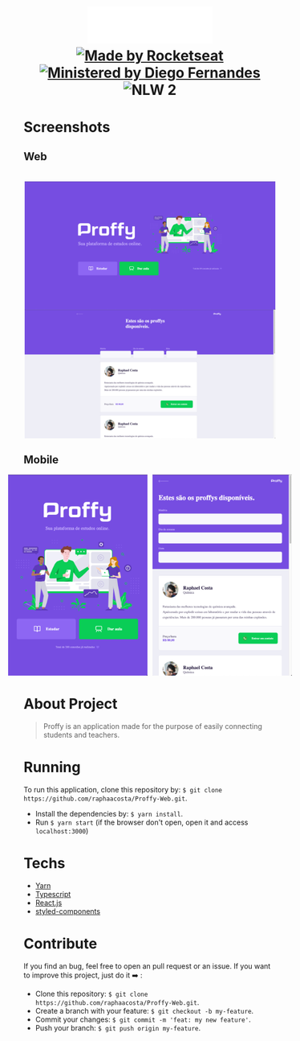 <h1 align="center">
  <div>
    <img src="./src/assets/images/logo.svg" alt="Proffy" style="width: 250px; background-color: #7159C1">
  </div>
  <a href="https://linktr.ee/rocketseat">
    <img src="https://img.shields.io/badge/Made%20by-rocketseat-blueviolet" alt="Made by Rocketseat">
  </a>
  <a href="https://github.com/diego3g">
    <img src="https://img.shields.io/badge/Ministered%20by-Diego%20Fernandes-blueviolet" alt="Ministered by Diego Fernandes">
  </a>
  <img src="https://img.shields.io/badge/Next%20Level%20Week-2-blueviolet" alt="NLW 2"> 
</h1>

# Screenshots

## Web
<div style="display: flex; flex-direction: column; align-items: center; justfy-content: center;">
  <img src="./assets/web-landing-page.png" alt="Web landing page" width="500" style="margin-top: 20px;">
  <img src="./assets/web-teacher-list.png" alt="Web teacher list" width="500">
</div>

## Mobile
<div style="display: flex; align-items: center; justify-content: center;">
  <img src="./assets/mobile-landing-page.png" alt="Mobile landing page" height="400" style="margin-right: 10px;">
  <img src="./assets/mobile-teacher-list.png" alt="Mobile teacher list" height="400">
</div>

# About Project

> Proffy is an application made for the purpose of easily connecting students and teachers.

# Running 

 To run this application, clone this repository by: `$ git clone https://github.com/raphaacosta/Proffy-Web.git`.
 - Install the dependencies by: `$ yarn install`.
 - Run `$ yarn start` (if the browser don't open, open it and access `localhost:3000`)

# Techs

 - [Yarn](https://classic.yarnpkg.com/en/docs/install/#mac-stable)
 - [Typescript](https://www.typescriptlang.org/)
 - [React.js](https://pt-br.reactjs.org/)
 - [styled-components](https://styled-components.com/)


# Contribute

  If you find an bug, feel free to open an pull request or an issue.
  If you want to improve this project, just do it ➡️ :
  - Clone this repository: `$ git clone https://github.com/raphaacosta/Proffy-Web.git`.
  - Create a branch with your feature: `$ git checkout -b my-feature`.
  - Commit your changes: `$ git commit -m 'feat: my new feature'`.
  - Push your branch: `$ git push origin my-feature`.